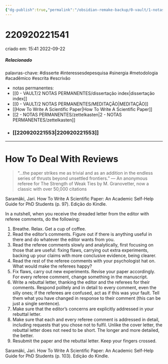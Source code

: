 ```yaml
---
{"dg-publish":true,"permalink":"/obsidian-remake-backup/0-vault/1-notas-literais/insight-pensamento-e-meditacao/how-to-deal-with-reviews/","tags":["disserte","interessesdepesquisa","sinergia","metodologia","acadêmico","escrita","escrivão"],"dgHomeLink":true,"dgShowLocalGraph":true,"dgShowFileTree":true,"dgEnableSearch":true,"noteIcon":""}
---
```


# 220920221541
criado em: 15:41 2022-09-22

##### Relacionado
palavras-chave: #disserte #interessesdepesquisa #sinergia #metodologia #acadêmico #escrita #escrivão 
- notas permanentes: 
- [[0 - VAULT/2 NOTAS PERMANENTES/dissertação index\|dissertação index]]
- [[0 - VAULT/2 NOTAS PERMANENTES/MEDITAÇÃO\|MEDITAÇÃO]]
- [[How To Write A Scientific Paper\|How To Write A Scientific Paper]]
- [[2 - NOTAS PERMANENTES/zettelkasten\|2 - NOTAS PERMANENTES/zettelkasten]]
- ### [[220920221553\|220920221553]]

---

# How To Deal With Reviews 
>“…the paper strikes me as trivial and as an addition in the endless series of thrusts beyond unsettled frontiers.” — An anonymous referee for The Strength of Weak Ties by M. Granovetter, now a classic with over 50,000 citations

Saramäki, Jari. How To Write A Scientific Paper: An Academic Self-Help Guide for PhD Students (p. 97). Edição do Kindle. 

In a nutshell, when you receive the dreaded letter from the editor with referee comments, do the following: 
1) Breathe. Relax. Get a cup of coffee. 
2) Read the editor’s comments. Figure out if there is anything useful in there and do whatever the editor wants from you.
3) Read the referee comments slowly and analytically, first focusing on those that are useful: fixing flaws, carrying out extra experiments, backing up your claims with more conclusive evidence, being clearer. 
4) Read the rest of the referee comments with your psychologist hat on. What would make the referees happy? 
5) Fix flaws, carry out new experiments. Revise your paper accordingly. For every referee comment, change something in the manuscript. 
6) Write a rebuttal letter, thanking the editor and the referees for their comments. Respond politely and in detail to every comment, even the silly ones; if the referees are confused, act as if this was your fault. Tell them what you have changed in response to their comment (this can be just a single sentence). 
7) Make sure that the editor’s concerns are explicitly addressed in your rebuttal letter. 
8) Make sure that each and every referee comment is addressed in detail, including requests that you chose not to fulfil. Unlike the cover letter, the rebuttal letter does not need to be short. The longer and more detailed, the better.
9) Resubmit the paper and the rebuttal letter. Keep your fingers crossed.

Saramäki, Jari. How To Write A Scientific Paper: An Academic Self-Help Guide for PhD Students (p. 103). Edição do Kindle. 